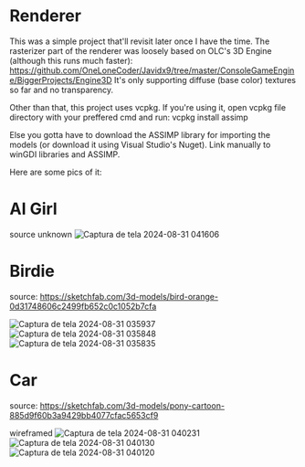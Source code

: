 # Renderer

This was a simple project that'll revisit later once I have the time. The rasterizer part of the renderer was loosely based on OLC's 3D Engine (although this runs much faster): https://github.com/OneLoneCoder/Javidx9/tree/master/ConsoleGameEngine/BiggerProjects/Engine3D
It's only supporting diffuse (base color) textures so far and no transparency.

Other than that, this project uses vcpkg.
If you're using it, open vcpkg file directory with your preffered cmd and run: vcpkg install assimp

Else you gotta have to download the ASSIMP library for importing the models (or download it using Visual Studio's Nuget). Link manually to winGDI libraries and ASSIMP.

Here are some pics of it:

# AI Girl
source unknown
![Captura de tela 2024-08-31 041606](https://github.com/user-attachments/assets/2cb0c09d-29a9-4f28-80b8-0e4891ade9bd)

# Birdie
source: https://sketchfab.com/3d-models/bird-orange-0d31748606c2499fb652c0c1052b7cfa

![Captura de tela 2024-08-31 035937](https://github.com/user-attachments/assets/b972c656-70b8-432f-b4bf-80ac3d098b85)
![Captura de tela 2024-08-31 035848](https://github.com/user-attachments/assets/29fb05e9-766c-481e-b9c4-33c83854149d)
![Captura de tela 2024-08-31 035835](https://github.com/user-attachments/assets/dc54f46c-d4a7-428a-a12f-30800b5191cd)

# Car
source: https://sketchfab.com/3d-models/pony-cartoon-885d9f60b3a9429bb4077cfac5653cf9

wireframed
![Captura de tela 2024-08-31 040231](https://github.com/user-attachments/assets/89d420a1-d09c-48f0-ac39-2ffbe2091102)
![Captura de tela 2024-08-31 040130](https://github.com/user-attachments/assets/18e3b85f-540e-4bf1-bcb6-fa77103ce28a)
![Captura de tela 2024-08-31 040120](https://github.com/user-attachments/assets/91ccce95-16cc-41bb-ad40-21843f0d6b57)

